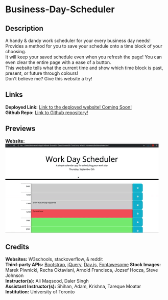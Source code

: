 # Business-Day-Scheduler

## Description
A handy & dandy work scheduler for your every business day needs! Provides a method for you to save your schedule onto a time block of your choosing. <br>
It will keep your saved schedule even when you refresh the page! You can even clear the entire page with a ease of a button. <br>
This website tells what the current time and show which time block is past, present, or future through colours! <br>
Don't believe me? Give this website a try! <br>

## Links
**Deployed Link:** [Link to the deployed website! Coming Soon!]() <br>
**Github Repo:** [Link to Github repository!](https://github.com/Heaveness/business-day-scheduler) <br>

## Previews
**Website:** <br>
![Website Preview Image.](/assets/images/05-third-party-apis-homework-demo.gif) <br>

## Credits

**Websites:** W3schools, stackoverflow, & reddit <br>
**Third-party APIs:** [Bootstrap](https://getbootstrap.com/), [jQuery](https://jquery.com/), [Day.js](https://day.js.org/), [Fontawesome](https://fontawesome.com/)
**Stock Images:** Marek Piwnicki, Recha Oktaviani, Arnold Francisca, Jozsef Hocza, Steve Johnson <br>
**Instructor(s):** Ali Maqsood, Daler Singh <br>
**Assistant Instructor(s):** Shihan, Adam, Krishna, Tareque Moatar <br>
**Institution:** University of Toronto <br>